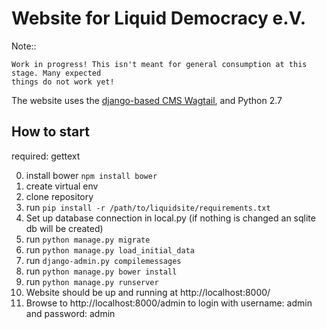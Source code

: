 # Website for Liquid Democracy e.V.

Note::

    Work in progress! This isn't meant for general consumption at this stage. Many expected
    things do not work yet!

The website uses the [django-based CMS Wagtail](https://wagtail.io/), and Python 2.7

## How to start

required: gettext

0. install bower `npm install bower`
1. create virtual env
2. clone repository
3. run `pip install -r /path/to/liquidsite/requirements.txt`
4. Set up database connection in local.py (if nothing is changed an sqlite db will be created)
5. run `python manage.py migrate`
6. run `python manage.py load_initial_data`
7. run `django-admin.py compilemessages`
8. run `python manage.py bower install`
9. run `python manage.py runserver`
10. Website should be up and running at http://localhost:8000/
11. Browse to  http://localhost:8000/admin to login with username: admin and password: admin
